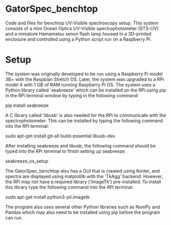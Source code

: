 # GatorSpec_benchtop
Code and files for benchtop UV-Visible spectroscopy setup.
This system consists of a mini Ocean Optics UV-Visible spectrophotometer (STS-UV) and a miniature Hamamatsu xenon flash lamp housed in a 3D-printed enclosure and controlled using a Python script run on a Raspberry Pi.

# Setup
The system was originally developed to be run using a Raspberry Pi model 3B+ with the Raspbian Stretch OS. Later, the system was upgraded to a RPi model 4 with 1 GB of RAM running Raspberry Pi OS.
The system uses a Python library called 'seabreeze' which can be installed on the RPi using pip in the RPi terminal window by typing in the following command:

pip install seabreeze

A C library called 'libusb' is also needed for the RPi to communicate with the spectrophotometer. This can be installed by typing the following command into the RPi terminal:

sudo apt-get install git-all build-essential libusb-dev

After installing seabreeze and libusb, the following command should be typed into the RPi terminal to finish setting up seabreeze:

seabreeze_os_setup

The GatorSpec_benchtop also has a GUI that is created using tkinter, and spectra are displayed using matplotlib with the 'TkAgg' backend. However, the RPi may not have a required library ('ImageTk') pre-installed. To install this library type the following command into the RPi terminal:

sudo apt-get install python3-pil.imagetk

The program also uses several other Python libraries such as NumPy and Pandas which may also need to be installed using pip before the program can run.
